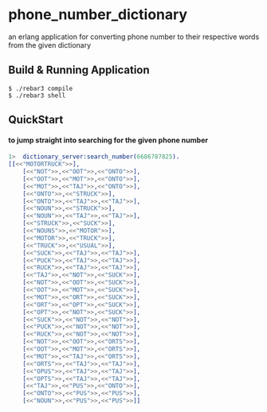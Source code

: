 phone_number_dictionary
=====

an erlang application for converting phone number to their respective words from the given dictionary

Build & Running Application
---------------------------

    $ ./rebar3 compile
    $ ./rebar3 shell

QuickStart
----------

#### to jump straight into searching for the given phone number ####

```erlang
1>  dictionary_server:search_number(6686787825).
[[<<"MOTORTRUCK">>],
    [<<"NOT">>,<<"OOT">>,<<"ONTO">>],
    [<<"OOT">>,<<"MOT">>,<<"ONTO">>],
    [<<"MOT">>,<<"TAJ">>,<<"ONTO">>],
    [<<"ONTO">>,<<"STRUCK">>],
    [<<"ONTO">>,<<"TAJ">>,<<"TAJ">>],
    [<<"NOUN">>,<<"STRUCK">>],
    [<<"NOUN">>,<<"TAJ">>,<<"TAJ">>],
    [<<"STRUCK">>,<<"SUCK">>],
    [<<"NOUNS">>,<<"MOTOR">>],
    [<<"MOTOR">>,<<"TRUCK">>],
    [<<"TRUCK">>,<<"USUAL">>],
    [<<"SUCK">>,<<"TAJ">>,<<"TAJ">>],
    [<<"PUCK">>,<<"TAJ">>,<<"TAJ">>],
    [<<"RUCK">>,<<"TAJ">>,<<"TAJ">>],
    [<<"TAJ">>,<<"NOT">>,<<"SUCK">>],
    [<<"NOT">>,<<"OOT">>,<<"SUCK">>],
    [<<"OOT">>,<<"MOT">>,<<"SUCK">>],
    [<<"MOT">>,<<"ORT">>,<<"SUCK">>],
    [<<"ORT">>,<<"OPT">>,<<"SUCK">>],
    [<<"OPT">>,<<"NOT">>,<<"SUCK">>],
    [<<"SUCK">>,<<"NOT">>,<<"NOT">>],
    [<<"PUCK">>,<<"NOT">>,<<"NOT">>],
    [<<"RUCK">>,<<"NOT">>,<<"NOT">>],
    [<<"NOT">>,<<"OOT">>,<<"ORTS">>],
    [<<"OOT">>,<<"MOT">>,<<"ORTS">>],
    [<<"MOT">>,<<"TAJ">>,<<"ORTS">>],
    [<<"ORTS">>,<<"TAJ">>,<<"TAJ">>],
    [<<"OPUS">>,<<"TAJ">>,<<"TAJ">>],
    [<<"OPTS">>,<<"TAJ">>,<<"TAJ">>],
    [<<"TAJ">>,<<"PUS">>,<<"ONTO">>],
    [<<"ONTO">>,<<"PUS">>,<<"PUS">>],
    [<<"NOUN">>,<<"PUS">>,<<"PUS">>]]
```
